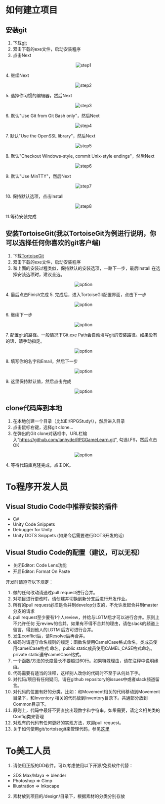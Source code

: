 # 如何建立项目
## 安装git
1. 下载[git](https://git-scm.com/download/win)
2. 双击下载的exe文件，启动安装程序
3. 点击Next
<p align="center">
	<img src="./img/01_git_installation_01.png" alt="step1"/>
</p>
4. 继续Next
<p align="center">
	<img src="./img/01_git_installation_02.png" alt="step2"/>
</p>
5. 选择你习惯的编辑器，然后Next
<p align="center">
	<img src="./img/01_git_installation_03.png" alt="step3"/>
</p>
6. 默认"Use Git from Git Bash only"，然后Next
<p align="center">
	<img src="./img/01_git_installation_04.png" alt="step4"/>
</p>
7. 默认"Use the OpenSSL library"，然后Next
<p align="center">
	<img src="./img/01_git_installation_05.png" alt="step5"/>
</p>
8. 默认"Checkout Windows-style, commit Unix-style endings"，然后Next
<p align="center">
	<img src="./img/01_git_installation_06.png" alt="step6"/>
</p>
9. 默认"Use MinTTY"，然后Next
<p align="center">
	<img src="./img/01_git_installation_07.png" alt="step7"/>
</p>
10. 保持默认选项，点击Install
<p align="center">
	<img src="./img/01_git_installation_08.png" alt="step8"/>
</p>
11.等待安装完成

## 安装TortoiseGit(我以TortoiseGit为例进行说明，你可以选择任何你喜欢的git客户端)
1. 下载[TortoiseGit](https://tortoisegit.org/download/)
2. 双击下载的exe文件，启动安装程序
3. 和上面的安装过程类似，保持默认的安装选项，一路下一步，最后Install
   在选择安装选项时，建议全选。
<p align="center">
	<img src="./img/02_tortoisegit_installation.png" alt="option"/>
</p>
4. 最后点击Finish完成
5. 完成后，进入TortoiseGit配置界面，点击下一步
<p align="center">
	<img src="./img/02_tortoisegit_config_01.png" alt="option"/>
</p>
6. 继续下一步
<p align="center">
	<img src="./img/02_tortoisegit_config_02.png" alt="option"/>
</p>
7. 配置git的路径。一般情况下Git.exe Path会自动填写git的安装路径。如果没有的话，请手动指定。
<p align="center">
	<img src="./img/02_tortoisegit_config_03.png" alt="option"/>
</p>
8. 填写你的名字和Email，然后下一步
<p align="center">
	<img src="./img/02_tortoisegit_config_04.png" alt="option"/>
</p>
9. 这里保持默认值，然后点击完成
<p align="center">
	<img src="./img/02_tortoisegit_config_05.png" alt="option"/>
</p>

## clone代码库到本地
1. 在本地创建一个目录（比如E:\RPGStudy\），然后进入目录
2. 点击鼠标右键，选择git clone...
3. 在弹出的Git clone对话框中，URL栏输入"https://github.com/lanhyde/RPGGameLearn.git",
   勾选LFS，然后点击OK
<p align="center">
	<img src="./img/03_clone_repository.png" alt="option"/>
</p>
4. 等待代码库克隆完成，点击OK。

# To程序开发人员
## Visual Studio Code中推荐安装的插件
* C#
* Unity Code Snippets
* Debugger for Unity
* Unity DOTS Snippets (如果今后需要进行DOTS开发的话)

## Visual Studio Code的配置（建议，可以无视）
* 关闭Editor: Code Lens功能
* 开启Editor: Format On Paste


开发时请遵守以下规定：
1. 做的任何改动请通过pull request进行合并。
2. 对项目进行更改时，请创建并切换到新分支后进行开发作业。
3. 所有的pull request必须是合并到develop分支的，不允许发起合并到master分支的请求
4. pull request至少要有1个人review，并给与LGTM后才可以进行合并。原则上不允许任何
   无review的合并。如果有不得不合并的理由，请在slack的频道上留言，得到他人的LGTM
   后方可进行合并。
5. 发生conflict后，请Resolve后再合并。
6. 编码时请遵守命名规则的规定：函数名使用CamelCase格式命名，类成员使用camelCase格式
   命名。public static成员使用CAMEL_CASE格式命名。private static遵守camelCase格式。
7. 一个函数/方法的长度最长不要超过60行。如果特殊理由，请在注释中说明缘由。
8. 代码需要有适当的注释，这样别人改你的代码时不至于从何处下手。
9. 对代码/项目有任何疑问，请在github repository的issues中或者slack频道留言。
10. 对代码的位置有好的分类。比如：和Movement相关的代码移动到Movement目录下，和Inventory
   相关的代码放到Inventory目录下。共通部分放到Common目录下。
11. 原则上，代码中最好不要直接出现数字和字符串。如果需要，请定义相关类的Config类来管理
12. 对现有的代码有任何更好的实现方法，欢迎pull request。
13. 关于如何使用git/tortoisegit来管理代码，参见[这里](./version_control.md)

# To美工人员
1. 请使用正版的DD软件。可以考虑使用以下开源/免费软件代替：
* 3DS Max/Maya => blender
* Photoshop => Gimp
* Illustration => Inkscape
2. 素材放到项目的/design/目录下，根据素材的分类分别存放

